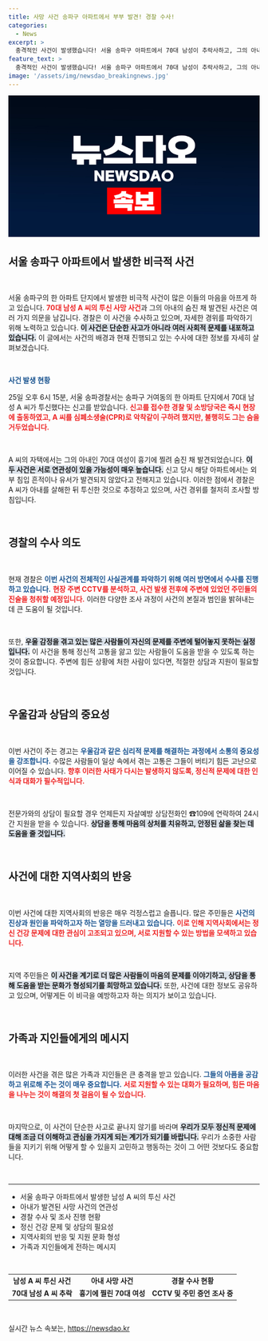 ```yaml
---
title: 사망 사건 송파구 아파트에서 부부 발견! 경찰 수사!
categories:
  - News
excerpt: >
  충격적인 사건이 발생했습니다! 서울 송파구 아파트에서 70대 남성이 추락사하고, 그의 아내는 흉기에 찔려 숨진 채 발견되었습니다. 경찰은 남성이 아내를 살해한 후 투신한 것으로 추정하며, 사건의 전말을 수사 중입니다.
feature_text: >
  충격적인 사건이 발생했습니다! 서울 송파구 아파트에서 70대 남성이 추락사하고, 그의 아내는 흉기에 찔려 숨진 채 발견되었습니다. 경찰은 남성이 아내를 살해한 후 투신한 것으로 추정하며, 사건의 전말을 수사 중입니다.
image: '/assets/img/newsdao_breakingnews.jpg'
---
```


<p><img src="/assets/img/newsdao_breakingnews.jpg" alt="bookingtag 속보" /></p>

<h2 data-ke-size="size26">서울 송파구 아파트에서 발생한 비극적 사건</h2>

<p data-ke-size="size16">&nbsp;</p>

<p>서울 송파구의 한 아파트 단지에서 발생한 비극적 사건이 많은 이들의 마음을 아프게 하고 있습니다. <b><span style="color: #ee2323;">70대 남성 A 씨의 투신 사망 사건</span></b>과 그의 아내의 숨진 채 발견된 사건은 여러 가지 의문을 남깁니다. 경찰은 이 사건을 수사하고 있으며, 자세한 경위를 파악하기 위해 노력하고 있습니다. <b><span style="background-color: #21538527;">이 사건은 단순한 사고가 아니라 여러 사회적 문제를 내포하고 있습니다.</span></b> 이 글에서는 사건의 배경과 현재 진행되고 있는 수사에 대한 정보를 자세히 살펴보겠습니다.</p>

<p data-ke-size="size16">&nbsp;</p>

<p><b><span style="color: #1a5490;">사건 발생 현황</span></b></p>

<p>25일 오후 6시 15분, 서울 송파경찰서는 송파구 거여동의 한 아파트 단지에서 70대 남성 A 씨가 투신했다는 신고를 받았습니다. <b><span style="color: #ee2323;">신고를 접수한 경찰 및 소방당국은 즉시 현장에 출동하였고, A 씨를 심폐소생술(CPR)로 악착같이 구하려 했지만, 불행히도 그는 숨을 거두었습니다.</span></b> </p>

<p data-ke-size="size16">&nbsp;</p>

<p>A 씨의 자택에서는 그의 아내인 70대 여성이 흉기에 찔려 숨진 채 발견되었습니다. <b><span style="background-color: #21538527;">이 두 사건은 서로 연관성이 있을 가능성이 매우 높습니다.</span></b> 신고 당시 해당 아파트에서는 외부 침입 흔적이나 유서가 발견되지 않았다고 전해지고 있습니다. 이러한 점에서 경찰은 A 씨가 아내를 살해한 뒤 투신한 것으로 추정하고 있으며, 사건 경위를 철저히 조사할 방침입니다.</p>

<p data-ke-size="size16">&nbsp;</p>

<h2 data-ke-size="size26">경찰의 수사 의도</h2>

<p data-ke-size="size16">&nbsp;</p>

<p>현재 경찰은 <b><span style="color: #1a5490;">이번 사건의 전체적인 사실관계를 파악하기 위해 여러 방면에서 수사를 진행하고 있습니다.</span></b> <b><span style="color: #ee2323;">현장 주변 CCTV를 분석하고, 사건 발생 전후에 주변에 있었던 주민들의 진술을 청취할 예정입니다.</span></b> 이러한 다양한 조사 과정이 사건의 본질과 범인을 밝혀내는 데 큰 도움이 될 것입니다.</p>

<p data-ke-size="size16">&nbsp;</p>

<p>또한, <b><span style="background-color: #21538527;">우울 감정을 겪고 있는 많은 사람들이 자신의 문제를 주변에 털어놓지 못하는 실정입니다.</span></b> 이 사건을 통해 정신적 고통을 앓고 있는 사람들이 도움을 받을 수 있도록 하는 것이 중요합니다. 주변에 힘든 상황에 처한 사람이 있다면, 적절한 상담과 지원이 필요할 것입니다.</p>

<p data-ke-size="size16">&nbsp;</p>

<h2 data-ke-size="size26">우울감과 상담의 중요성</h2>

<p data-ke-size="size16">&nbsp;</p>

<p>이번 사건이 주는 경고는 <b><span style="color: #1a5490;">우울감과 같은 심리적 문제를 해결하는 과정에서 소통의 중요성을 강조합니다.</span></b> 수많은 사람들이 일상 속에서 겪는 고통은 그들이 버티기 힘든 고난으로 이어질 수 있습니다. <b><span style="color: #ee2323;">향후 이러한 사태가 다시는 발생하지 않도록, 정신적 문제에 대한 인식과 대화가 필수적입니다.</span></b> </p>

<p data-ke-size="size16">&nbsp;</p>

<p>전문가와의 상담이 필요할 경우 언제든지 자살예방 상담전화인 ☎109에 연락하여 24시간 지원을 받을 수 있습니다. <b><span style="background-color: #21538527;">상담을 통해 마음의 상처를 치유하고, 안정된 삶을 찾는 데 도움을 줄 것입니다.</span></b> </p>

<p data-ke-size="size16">&nbsp;</p>

<h2 data-ke-size="size26">사건에 대한 지역사회의 반응</h2>

<p data-ke-size="size16">&nbsp;</p>

<p>이번 사건에 대한 지역사회의 반응은 매우 걱정스럽고 슬픕니다. 많은 주민들은 <b><span style="color: #1a5490;">사건의 진상과 원인을 파악하고자 하는 열망을 드러내고 있습니다.</span></b> <b><span style="color: #ee2323;">이로 인해 지역사회에서는 정신 건강 문제에 대한 관심이 고조되고 있으며, 서로 지원할 수 있는 방법을 모색하고 있습니다.</span></b></p>

<p data-ke-size="size16">&nbsp;</p>

<p>지역 주민들은 <b><span style="background-color: #21538527;">이 사건을 계기로 더 많은 사람들이 마음의 문제를 이야기하고, 상담을 통해 도움을 받는 문화가 형성되기를 희망하고 있습니다.</span></b> 또한, 사건에 대한 정보도 공유하고 있으며, 어떻게든 이 비극을 예방하고자 하는 의지가 보이고 있습니다.</p>

<p data-ke-size="size16">&nbsp;</p>

<h2 data-ke-size="size26">가족과 지인들에게의 메시지</h2>

<p data-ke-size="size16">&nbsp;</p>

<p>이러한 사건을 겪은 많은 가족과 지인들은 큰 충격을 받고 있습니다. <b><span style="color: #1a5490;">그들의 아픔을 공감하고 위로해 주는 것이 매우 중요합니다.</span></b> <b><span style="color: #ee2323;">서로 지원할 수 있는 대화가 필요하며, 힘든 마음을 나누는 것이 해결의 첫 걸음이 될 수 있습니다.</span></b></p>

<p data-ke-size="size16">&nbsp;</p>

<p>마지막으로, 이 사건이 단순한 사고로 끝나지 않기를 바라며 <b><span style="background-color: #21538527;">우리가 모두 정신적 문제에 대해 조금 더 이해하고 관심을 가지게 되는 계기가 되기를 바랍니다.</span></b> 우리가 소중한 사람들을 지키기 위해 어떻게 할 수 있을지 고민하고 행동하는 것이 그 어떤 것보다도 중요합니다. </p>

<p data-ke-size="size16">&nbsp;</p>

<hr>

<ul>
  <li>서울 송파구 아파트에서 발생한 남성 A 씨의 투신 사건</li>
  <li>아내가 발견된 사망 사건의 연관성</li>
  <li>경찰 수사 및 조사 진행 현황</li>
  <li>정신 건강 문제 및 상담의 필요성</li>
  <li>지역사회의 반응 및 지원 문화 형성</li>
  <li>가족과 지인들에게 전하는 메시지</li>
</ul>

<p data-ke-size="size16">&nbsp;</p>

<table style="width: 100%; border-collapse: collapse;">
  <tr>
    <td style="text-align: center; height: 17px;"><b>남성 A 씨 투신 사건</b></td>
    <td style="text-align: center; height: 17px;"><b>아내 사망 사건</b></td>
    <td style="text-align: center; height: 17px;"><b>경찰 수사 현황</b></td>
  </tr>
  <tr>
    <td style="text-align: center; height: 17px;"><b>70대 남성 A 씨 추락</b></td>
    <td style="text-align: center; height: 17px;"><b>흉기에 찔린 70대 여성</b></td>
    <td style="text-align: center; height: 17px;"><b>CCTV 및 주민 증언 조사 중</b></td>
  </tr>
</table> 

<p data-ke-size="size16">&nbsp;</p>
실시간 뉴스 속보는, <a href="https://newsdao.kr" rel="dofollow">https://newsdao.kr</a>


